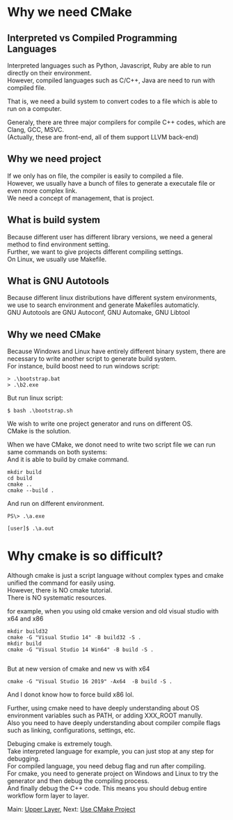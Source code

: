 # Why we need CMake

## Interpreted vs Compiled Programming Languages
Interpreted languages such as Python, Javascript, Ruby are able to run directly on their environment.  
However, compiled languages such as C/C++, Java are need to run with compiled file.  

That is, we need a build system to convert codes to a file which is able to run on a computer.  

Generaly, there are three major compilers for compile C++ codes, which are Clang, GCC, MSVC.  
(Actually, these are front-end, all of them support LLVM back-end)  

## Why we need project
If we only has on file, the compiler is easily to compiled a file.  
However, we usually have a bunch of files to generate a executale file or even more complex link.  
We need a concept of management, that is project.  

## What is build system
Because different user has different library versions, we need a general method to find environment setting.  
Further, we want to give projects different compiling settings.  
On Linux, we usually use Makefile.  

## What is GNU Autotools
Because different linux distributions have different system environments, we use to search environment and generate Makefiles automaticly.  
GNU Autotools are GNU Autoconf, GNU Automake, GNU Libtool

## Why we need CMake
Because Windows and Linux have entirely different binary system, there are necessary to write another script to generate build system.  
For instance, build boost need to run windows script:
```
> .\bootstrap.bat  
> .\b2.exe  
```
But run linux script:
```
$ bash .\bootstrap.sh
```

We wish to write one project generator and runs on different OS.  
CMake is the solution.  

When we have CMake, we donot need to write two script file we can run same commands on both systems:  
And it is able to build by cmake command.  
```
mkdir build
cd build
cmake ..
cmake --build . 
```

And run on different environment.  
```
PS\> .\a.exe
```

```
[user]$ .\a.out
```

# Why cmake is so difficult?
Although cmake is just a script language without complex types and cmake unified the command for easily using.  
However, there is NO cmake tutorial.  
There is NO systematic  resources.  

for example, when you using old cmake version and old visual studio with x64 and x86
```
mkdir build32
cmake -G "Visual Studio 14" -B build32 -S .
mkdir build
cmake -G "Visual Studio 14 Win64" -B build -S .


```
But at new version of cmake and new vs  with x64
```
cmake -G "Visual Studio 16 2019" -Ax64  -B build -S .

```
And I donot know how to force build x86 lol.


Further, using cmake need to have deeply understanding about OS environment variables such as PATH, or adding XXX_ROOT manully.  
Also you need to have deeply understanding about compiler compile flags such as linking, configurations, settings, etc.  

Debuging cmake is extremely tough.  
Take interpreted language for example, you can just stop at any step for debugging.  
For compiled language, you need debug flag and run after compiling.  
For cmake, you need to generate project on Windows and Linux to try the generator and then debug the compiling process.  
And finally debug the C++ code. This means you should debug entire workflow form layer to layer.  


Main: [Upper Layer](../), 
Next: [Use CMake Project](../1.%20Use/)
